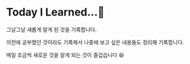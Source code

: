 <h1> Today I Learned...📝 </h1>

그날그날 새롭게 알게 된 것을 기록합니다.

이전에 공부했던 것이라도 기록해서 나중에 보고 싶은 내용들도 정리해 기록합니다.

매일 조금씩 새로운 것을 알게 되는 것이 즐겁습니다 :laughing:
